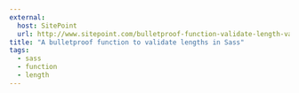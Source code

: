 ```yaml
---
external:
  host: SitePoint
  url: http://www.sitepoint.com/bulletproof-function-validate-length-values-sass/
title: "A bulletproof function to validate lengths in Sass"
tags:
  - sass
  - function
  - length
---
```


